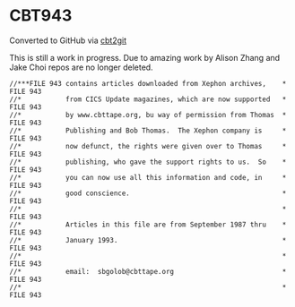 # CBT943
Converted to GitHub via [cbt2git](https://github.com/wizardofzos/cbt2git)

This is still a work in progress. 
Due to amazing work by Alison Zhang and Jake Choi repos are no longer deleted.

```
//***FILE 943 contains articles downloaded from Xephon archives,    *   FILE 943
//*           from CICS Update magazines, which are now supported   *   FILE 943
//*           by www.cbttape.org, bu way of permission from Thomas  *   FILE 943
//*           Publishing and Bob Thomas.  The Xephon company is     *   FILE 943
//*           now defunct, the rights were given over to Thomas     *   FILE 943
//*           publishing, who gave the support rights to us.  So    *   FILE 943
//*           you can now use all this information and code, in     *   FILE 943
//*           good conscience.                                      *   FILE 943
//*                                                                 *   FILE 943
//*           Articles in this file are from September 1987 thru    *   FILE 943
//*           January 1993.                                         *   FILE 943
//*                                                                 *   FILE 943
//*           email:  sbgolob@cbttape.org                           *   FILE 943
//*                                                                 *   FILE 943
```
